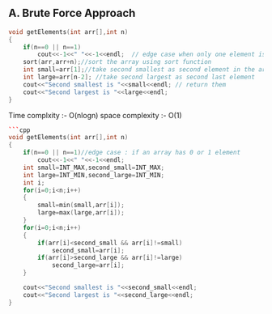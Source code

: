 
## A. Brute Force Approach


```cpp
void getElements(int arr[],int n)
{
    if(n==0 || n==1)
        cout<<-1<<" "<<-1<<endl;  // edge case when only one element is present in                                    array
    sort(arr,arr+n);//sort the array using sort function
    int small=arr[1];//take second smallest as second element in the array
    int large=arr[n-2]; //take second largest as second last element
    cout<<"Second smallest is "<<small<<endl; // return them
    cout<<"Second largest is "<<large<<endl;
}
```

Time complxity :- O(nlogn)
space complexity :- O(1)

```c++
```cpp
void getElements(int arr[],int n)
{
    if(n==0 || n==1)//edge case : if an array has 0 or 1 element
        cout<<-1<<" "<<-1<<endl;
    int small=INT_MAX,second_small=INT_MAX;
    int large=INT_MIN,second_large=INT_MIN;
    int i;
    for(i=0;i<n;i++)
    {
        small=min(small,arr[i]);
        large=max(large,arr[i]);
    }
    for(i=0;i<n;i++)
    {
        if(arr[i]<second_small && arr[i]!=small)
            second_small=arr[i];
        if(arr[i]>second_large && arr[i]!=large)
            second_large=arr[i];
    }

    cout<<"Second smallest is "<<second_small<<endl;
    cout<<"Second largest is "<<second_large<<endl;
}
```
```